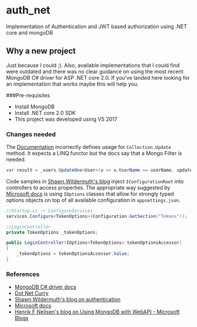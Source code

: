 # auth_net
Implementation of Authentication and JWT based authorization using .NET core and mongoDB

## Why a new project
Just because I could ;). Also, available implementations that I could find were outdated and there was no clear guidance on using the most recent MongoDB C# driver for ASP .NET core 2.0. If you've landed here looking for an implementation that works maybe this will help you.

###Pre-requisites
- Install MongoDB
- Install .NET core 2.0 SDK
- This project was developed using VS 2017

### Changes needed
The [Documentation](http://www.dotnetcurry.com/aspnet-mvc/1267/using-mongodb-nosql-database-with-aspnet-webapi-core) incorrectly defines usage for  `Collection.Update` method. It expects a LINQ functor but the docs say that a Mongo Filter is needed.

```C#
var result = _users.UpdateOne<User>(u => u.UserName == userName, update);
```

Code samples in [Shawn Wildermuth's blog](https://wildermuth.com/2017/08/19/Two-AuthorizationSchemes-in-ASP-NET-Core-2) inject `IConfigurationRoot` into controllers to access properties. The appropriate way suggested by [Microsoft docs](https://docs.microsoft.com/en-us/aspnet/core/fundamentals/configuration?tabs=basicconfiguration) is using `IOptions` classes that allow for strongly typed options objects on top of all available configuration in `appsettings.json`.

```C#
//Startup.cs -> ConfigureServices
services.Configure<TokenOptions>(Configuration.GetSection("Tokens"));

//LoginController
private TokenOptions _tokenOptions;

public LoginController(IOptions<TokenOptions> tokenOptionsAccessor)
{
	_tokenOptions = tokenOptionsAccessor.Value;
}

```

### References
- [MongoDB C# driver docs](https://docs.mongodb.com/getting-started/csharp/)
- [Dot Net Curry](http://www.dotnetcurry.com/aspnet-mvc/1267/using-mongodb-nosql-database-with-aspnet-webapi-core)
- [Shawn Wildermuth's blog on authentication](https://wildermuth.com/2017/08/19/Two-AuthorizationSchemes-in-ASP-NET-Core-2)
- [Microsoft docs](https://docs.microsoft.com/en-us/aspnet/core/fundamentals/configuration)
- [Henrik F Neilsen's blog on Using MongoDB with WebAPI - Microsoft Blogs](https://blogs.msdn.microsoft.com/henrikn/2012/02/18/using-mongodb-with-asp-net-web-api/)
